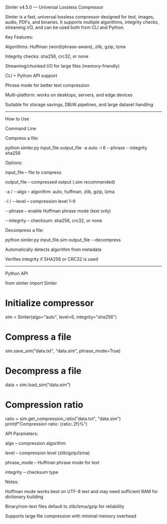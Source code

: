 Simler v4.5.0 — Universal Lossless Compressor

Simler is a fast, universal lossless compressor designed for text, images, audio, PDFs, and binaries.
It supports multiple algorithms, integrity checks, streaming I/O, and can be used both from CLI and Python.

Key Features:

Algorithms: Huffman (word/phrase-aware), zlib, gzip, lzma

Integrity checks: sha256, crc32, or none

Streaming/chunked I/O for large files (memory-friendly)

CLI + Python API support

Phrase mode for better text compression

Multi-platform: works on desktops, servers, and edge devices

Suitable for storage savings, DB/AI pipelines, and large dataset handling



---

How to Use

Command Line

Compress a file:

python simler.py input_file output_file -a auto -l 6 --phrase --integrity sha256

Options:

input_file – file to compress

output_file – compressed output (.sim recommended)

-a / --algo – algorithm: auto, huffman, zlib, gzip, lzma

-l / --level – compression level 1–9

--phrase – enable Huffman phrase mode (text only)

--integrity – checksum: sha256, crc32, or none


Decompress a file:

python simler.py input_file.sim output_file --decompress

Automatically detects algorithm from metadata

Verifies integrity if SHA256 or CRC32 is used



---

Python API

from simler import Simler

# Initialize compressor
sim = Simler(algo="auto", level=6, integrity="sha256")

# Compress a file
sim.save_sim("data.txt", "data.sim", phrase_mode=True)

# Decompress a file
data = sim.load_sim("data.sim")

# Compression ratio
ratio = sim.get_compression_ratio("data.txt", "data.sim")
print(f"Compression ratio: {ratio:.2f}%")

API Parameters:

algo – compression algorithm

level – compression level (zlib/gzip/lzma)

phrase_mode – Huffman phrase mode for text

integrity – checksum type


Notes:

Huffman mode works best on UTF-8 text and may need sufficient RAM for dictionary building

Binary/non-text files default to zlib/lzma/gzip for reliability

Supports large file compression with minimal memory overhead
